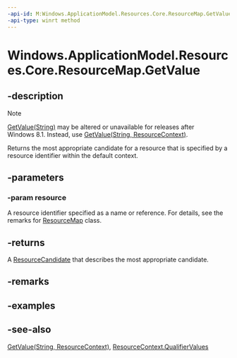----api-id: M:Windows.ApplicationModel.Resources.Core.ResourceMap.GetValue(System.String)
-api-type: winrt method
---<!-- Method syntaxpublic Windows.ApplicationModel.Resources.Core.ResourceCandidate GetValue(System.String resource)--># Windows.ApplicationModel.Resources.Core.ResourceMap.GetValue## -description> [!NOTE]> [GetValue(String)](resourcemap_getvalue_824525603.md) may be altered or unavailable for releases after Windows 8.1. Instead, use [GetValue(String, ResourceContext)](resourcemap_getvalue_1450213417.md).Returns the most appropriate candidate for a resource that is specified by a resource identifier within the default context.## -parameters### -param resourceA resource identifier specified as a name or reference. For details, see the remarks for [ResourceMap](resourcemap.md) class.## -returnsA [ResourceCandidate](resourcecandidate.md) that describes the most appropriate candidate.## -remarks## -examples## -see-also[GetValue(String, ResourceContext)](resourcemap_getvalue_1450213417.md), [ResourceContext.QualifierValues](resourcecontext_qualifiervalues.md)